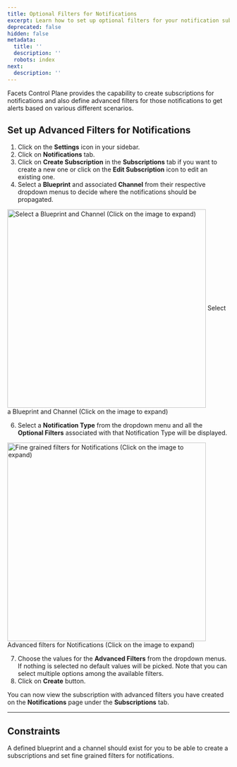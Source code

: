 ```yaml
---
title: Optional Filters for Notifications
excerpt: Learn how to set up optional filters for your notification subscriptions
deprecated: false
hidden: false
metadata:
  title: ''
  description: ''
  robots: index
next:
  description: ''
---
```

Facets Control Plane provides the capability to create subscriptions for notifications and also define advanced filters for those notifications to get alerts based on various different scenarios.

## Set up Advanced Filters for Notifications

1. Click on the **Settings** icon in your sidebar.
2. Click on **Notifications** tab.
3. Click on **Create Subscription** in the **Subscriptions** tab if you want to create a new one or click on the **Edit Subscription** icon to edit an existing one.
4. Select a **Blueprint** and associated **Channel** from their respective dropdown menus to decide where the notifications should be propagated. 

<Image alt="Select a Blueprint and Channel (Click on the image to expand)" align="center" width="450px" border={true} src="https://files.readme.io/3f70915-select_bp_channel.png">
  Select a Blueprint and Channel (Click on the image to expand)
</Image>

6. Select a **Notification Type** from the dropdown menu and all the **Optional Filters** associated with that Notification Type will be displayed. 

<Image alt="Fine grained filters for Notifications (Click on the image to expand)" align="center" width="450px" border={true} src="https://files.readme.io/4154e40-f510f68-fine_grain_gif.gif">
  Advanced filters for Notifications (Click on the image to expand)
</Image>

7. Choose the values for the **Advanced Filters** from the dropdown menus. If nothing is selected no default values will be picked. Note that you can select multiple options among the available filters.
8. Click on **Create** button. 

You can now view the subscription with advanced filters you have created on the **Notifications** page under the **Subscriptions** tab.

***

## Constraints

A defined blueprint and a channel should exist for you to be able to create a subscriptions and set fine grained filters for notifications.
